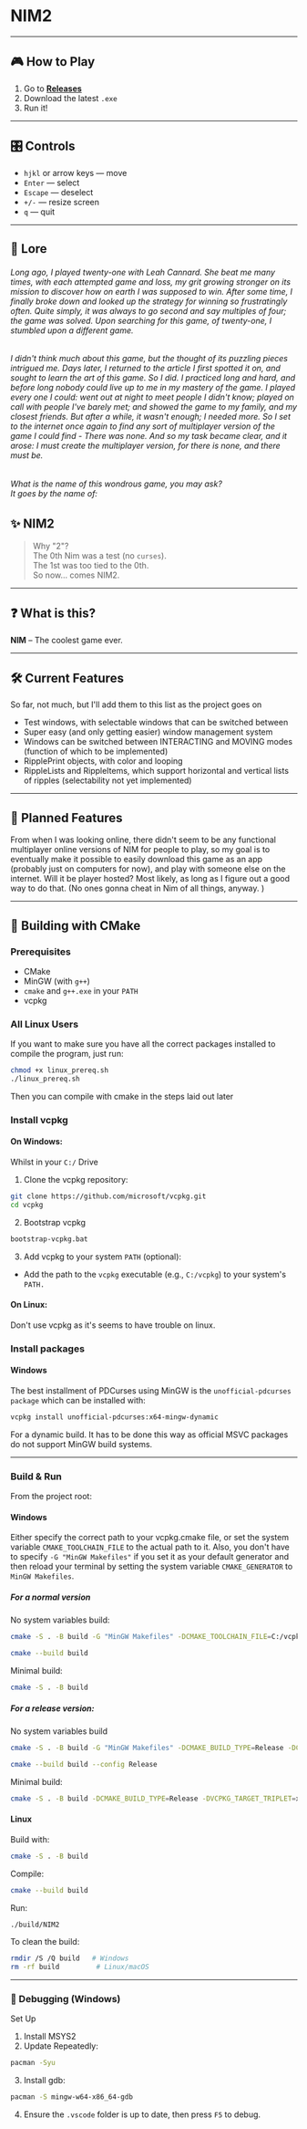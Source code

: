 # NIM2

---

## 🎮 How to Play

1. Go to **[Releases](https://github.com/tomekjersey0/NIM2/releases)**  
2. Download the latest `.exe`  
3. Run it!

---

## 🎛 Controls

- `hjkl` or arrow keys — move  
- `Enter` — select  
- `Escape` — deselect  
- `+/-` — resize screen  
- `q` — quit  

---

## 📜 Lore

###### Long ago, I played twenty-one with Leah Cannard. She beat me many times, with each attempted game and loss, my grit growing stronger on its mission to discover how on earth I was supposed to win. After some time, I finally broke down and looked up the strategy for winning so frustratingly often. Quite simply, it was always to go second and say multiples of four; the game was solved. Upon searching for this game, of twenty-one, I stumbled upon a different game.
 ###### I didn't think much about this game, but the thought of its puzzling pieces intrigued me. Days later, I returned to the article I first spotted it on, and sought to learn the art of this game. So I did. I practiced long and hard, and before long nobody could live up to me in my mastery of the game. I played every one I could: went out at night to meet people I didn't know; played on call with people I've barely met; and showed the game to my family, and my closest friends. But after a while, it wasn't enough; I needed more. So I set to the internet once again to find any sort of multiplayer version of the game I could find - There was none. And so my task became clear, and it arose: I must create the multiplayer version, for there is none, and there must be.
 ###### What is the name of this wondrous game, you may ask? <br>It goes by the name of:

## ✨ NIM2

> Why "2"?  
> The 0th Nim was a test (no `curses`).  
> The 1st was too tied to the 0th.  
> So now... comes NIM2.

---

## ❓ What is this?

**NIM** – The coolest game ever.  

---

## 🛠️ Current Features

So far, not much, but I'll add them to this list as the project goes on
 * Test windows, with selectable windows that can be switched between
 * Super easy (and only getting easier) window management system
 * Windows can be switched between INTERACTING and MOVING modes (function of which to be implemented)
 * RipplePrint objects, with color and looping
 * RippleLists and RippleItems, which support horizontal and vertical lists of ripples (selectability not yet implemented)

---

## 🚧 Planned Features

From when I was looking online, there didn't seem to be any functional multiplayer online versions of NIM for people to play,
 so my goal is to eventually make it possible to easily download this game as an app (probably just on computers for now),
 and play with someone else on the internet. Will it be player hosted? Most likely, as long as I figure out a good way to do that.
 (No ones gonna cheat in Nim of all things, anyway. )

---

## 🧱 Building with CMake

### Prerequisites

- CMake
- MinGW (with `g++`)
- `cmake` and `g++.exe` in your `PATH`
- vcpkg

### All Linux Users

If you want to make sure you have all the correct packages installed to compile the program, just run:
```bash
chmod +x linux_prereq.sh
./linux_prereq.sh
```
Then you can compile with cmake in the steps laid out later

### Install vcpkg

#### On Windows:
Whilst in your `C:/` Drive
1. Clone the vcpkg repository:
```bash
git clone https://github.com/microsoft/vcpkg.git
cd vcpkg
```
2. Bootstrap vcpkg
```bash
bootstrap-vcpkg.bat
```
3. Add vcpkg to your system `PATH` (optional):
- Add the path to the `vcpkg` executable (e.g., `C:/vcpkg`) to your system's `PATH.`

#### On Linux:
Don't use vcpkg as it's seems to have trouble on linux.

### Install packages

#### Windows
The best installment of PDCurses using MinGW is the `unofficial-pdcurses package` which can be installed with:
```bash
vcpkg install unofficial-pdcurses:x64-mingw-dynamic
```
For a dynamic build.
It has to be done this way as official MSVC packages do not support MinGW build systems.

<hr>

### Build & Run
From the project root:

#### Windows
Either specify the correct path to your vcpkg.cmake file, or set the system variable `CMAKE_TOOLCHAIN_FILE` to the actual path to it.
Also, you don't have to specify `-G "MinGW Makefiles"` if you set it as your default generator and then reload your terminal by setting the system variable `CMAKE_GENERATOR` to `MinGW Makefiles`.

##### For a normal version
No system variables build:
```bash
cmake -S . -B build -G "MinGW Makefiles" -DCMAKE_TOOLCHAIN_FILE=C:/vcpkg/scripts/buildsystems/vcpkg.cmake -DVCPKG_TARGET_TRIPLET=x64-mingw-dynamic

cmake --build build
```
Minimal build:
```bash
cmake -S . -B build
```

##### For a release version:
No system variables build
```bash
cmake -S . -B build -G "MinGW Makefiles" -DCMAKE_BUILD_TYPE=Release -DCMAKE_TOOLCHAIN_FILE=C:/vcpkg/scripts/buildsystems/vcpkg.cmake -DVCPKG_TARGET_TRIPLET=x64-mingw-static

cmake --build build --config Release
```

Minimal build:
```bash
cmake -S . -B build -DCMAKE_BUILD_TYPE=Release -DVCPKG_TARGET_TRIPLET=x64-mingw-static
```

#### Linux
Build with:
```bash
cmake -S . -B build
```
Compile:
```bash
cmake --build build
```
Run:
```bash
./build/NIM2
```


To clean the build:
```bash
rmdir /S /Q build   # Windows
rm -rf build         # Linux/macOS
```
<hr>

### 🐛 Debugging (Windows)

Set Up
1. Install MSYS2
2. Update Repeatedly:
```bash
pacman -Syu
```
3. Install gdb:
```bash
pacman -S mingw-w64-x86_64-gdb
```
4. Ensure the `.vscode` folder is up to date, then press `F5` to debug.
